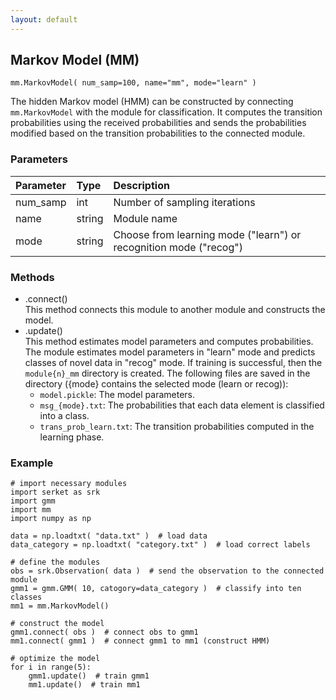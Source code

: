 ```yaml
---
layout: default
---
```

## Markov Model (MM)

```
mm.MarkovModel( num_samp=100, name="mm", mode="learn" )
```

The hidden Markov model (HMM) can be constructed by connecting `mm.MarkovModel` with the module for classification.
It computes the transition probabilities using the received probabilities and sends the probabilities modified based on the transition probabilities to the connected module.


### Parameters

| Parameter | Type | Description |
|:----------|:-----|:------------|
| num_samp  | int | Number of sampling iterations |
| name      | string | Module name |
| mode      | string | Choose from learning mode ("learn") or recognition mode ("recog") |


### Methods

- .connect()  
This method connects this module to another module and constructs the model.
- .update()  
This method estimates model parameters and computes probabilities.
The module estimates model parameters in "learn" mode and predicts classes of novel data in "recog" mode.
If training is successful, then the `module{n}_mm` directory is created.
The following files are saved in the directory ({mode} contains the selected mode (learn or recog)):
    - `model.pickle`: The model parameters.
    - `msg_{mode}.txt`: The probabilities that each data element is classified into a class.
    - `trans_prob_learn.txt`: The transition probabilities computed in the learning phase.  


### Example

```
# import necessary modules
import serket as srk
import gmm
import mm
import numpy as np

data = np.loadtxt( "data.txt" )  # load data
data_category = np.loadtxt( "category.txt" )  # load correct labels

# define the modules
obs = srk.Observation( data )  # send the observation to the connected module
gmm1 = gmm.GMM( 10, catogory=data_category )  # classify into ten classes
mm1 = mm.MarkovModel()

# construct the model
gmm1.connect( obs )  # connect obs to gmm1
mm1.connect( gmm1 )  # connect gmm1 to mm1 (construct HMM)

# optimize the model
for i in range(5):
    gmm1.update()  # train gmm1
    mm1.update()  # train mm1
```

